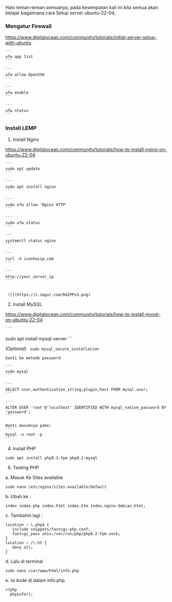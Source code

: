 Halo teman-teman semuanya, pada kesempatan kali ini kita semua akan belajar bagaimana cara Setup server ubuntu-22-04,

<h3>Mengatur Firewall</h3>

https://www.digitalocean.com/community/tutorials/initial-server-setup-with-ubuntu

    ```
    ufw app list
    ```
    
    ```
    ufw allow OpenSSH
    ```
    
    ```
    ufw enable
    ```
    
    ```
    ufw status
    ```

<h3>Install LEMP</h3>

1. Install Nginx
   
https://www.digitalocean.com/community/tutorials/how-to-install-nginx-on-ubuntu-22-04
   
    ```
    sudo apt update
    ```
     
    ``` 
    sudo apt install nginx
    ```
     
    ``` 
    sudo ufw allow 'Nginx HTTP'
    ```
     
    ``` 
    sudo ufw status
    ```
     
    ``` 
    systemctl status nginx
    ```
     
    ``` 
    curl -4 icanhazip.com
    ```
     
    ``` 
    http://your_server_ip
    ```
     
    
     ![](https://i.imgur.com/Rd2PPvS.png)
   
2. Install MySQL
   
https://www.digitalocean.com/community/tutorials/how-to-install-mysql-on-ubuntu-22-04
   
    ``` 
   sudo apt install mysql-server
    ```
  
  (Optional)
    ``` 
  sudo mysql_secure_installation
    ``` 
  
    Ganti ke metode password
   
    ```
    sudo mysql 
    ```
    
    ```
    SELECT user,authentication_string,plugin,host FROM mysql.user;
    ```
  
    ```
    ALTER USER 'root'@'localhost' IDENTIFIED WITH mysql_native_password BY 'password';
    ```

    Nanti masuknya pake: 
    ```
    mysql -u root -p
    ```

4. Install PHP

```
sudo apt install php8.2-fpm php8.2-mysql
```
 
6. Testing PHP

a. Masuk Ke Sites available
```
sudo nano /etc/nginx/sites-available/default
```
   
  b. Ubah ke :
  
```
index index.php index.html index.htm index.nginx-debian.html;
```

c. Tambahin lagi :

```
location ~ \.php$ {
   include snippets/fastcgi-php.conf;
   fastcgi_pass unix:/var/run/php/php8.2-fpm.sock;
}
location ~ /\.ht {
   deny all;
} 
```
   
d. Lalu di terminal
    
```
sudo nano /var/www/html/info.php
```

e. isi kode di dalam info.php
   
```
<?php
  phpinfo();
```
